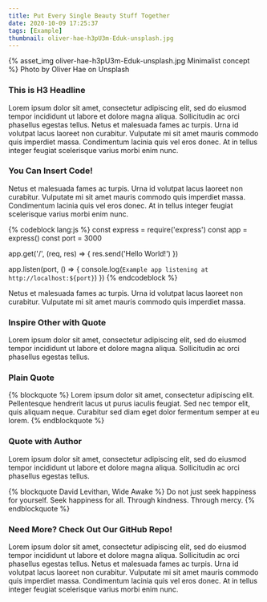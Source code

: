 ```yaml
---
title: Put Every Single Beauty Stuff Together
date: 2020-10-09 17:25:37
tags: [Example]
thumbnail: oliver-hae-h3pU3m-Eduk-unsplash.jpg
---
```


{% asset_img oliver-hae-h3pU3m-Eduk-unsplash.jpg Minimalist concept  %}
Photo by Oliver Hae on Unsplash

### This is H3 Headline
Lorem ipsum dolor sit amet, consectetur adipiscing elit, sed do eiusmod tempor incididunt ut labore et dolore magna aliqua. Sollicitudin ac orci phasellus egestas tellus. Netus et malesuada fames ac turpis. Urna id volutpat lacus laoreet non curabitur. Vulputate mi sit amet mauris commodo quis imperdiet massa. Condimentum lacinia quis vel eros donec. At in tellus integer feugiat scelerisque varius morbi enim nunc.

### You Can Insert Code!
Netus et malesuada fames ac turpis. Urna id volutpat lacus laoreet non curabitur. Vulputate mi sit amet mauris commodo quis imperdiet massa. Condimentum lacinia quis vel eros donec. At in tellus integer feugiat scelerisque varius morbi enim nunc.

{% codeblock lang:js %}
const express = require('express')
const app = express()
const port = 3000

app.get('/', (req, res) => {
  res.send('Hello World!')
})

app.listen(port, () => {
  console.log(`Example app listening at http://localhost:${port}`)
})
{% endcodeblock %}

Netus et malesuada fames ac turpis. Urna id volutpat lacus laoreet non curabitur. Vulputate mi sit amet mauris commodo quis imperdiet massa.

### Inspire Other with Quote
Lorem ipsum dolor sit amet, consectetur adipiscing elit, sed do eiusmod tempor incididunt ut labore et dolore magna aliqua. Sollicitudin ac orci phasellus egestas tellus.

### Plain Quote
{% blockquote %}
Lorem ipsum dolor sit amet, consectetur adipiscing elit. Pellentesque hendrerit lacus ut purus iaculis feugiat. Sed nec tempor elit, quis aliquam neque. Curabitur sed diam eget dolor fermentum semper at eu lorem.
{% endblockquote %}

### Quote with Author
Lorem ipsum dolor sit amet, consectetur adipiscing elit, sed do eiusmod tempor incididunt ut labore et dolore magna aliqua. Sollicitudin ac orci phasellus egestas tellus.

{% blockquote David Levithan, Wide Awake %}
Do not just seek happiness for yourself. Seek happiness for all. Through kindness. Through mercy.
{% endblockquote %}

### Need More? Check Out Our GitHub Repo!
Lorem ipsum dolor sit amet, consectetur adipiscing elit, sed do eiusmod tempor incididunt ut labore et dolore magna aliqua. Sollicitudin ac orci phasellus egestas tellus. Netus et malesuada fames ac turpis. Urna id volutpat lacus laoreet non curabitur. Vulputate mi sit amet mauris commodo quis imperdiet massa. Condimentum lacinia quis vel eros donec. At in tellus integer feugiat scelerisque varius morbi enim nunc.
